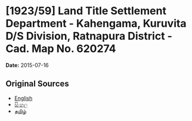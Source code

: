 # [1923/59] Land Title Settlement Department - Kahengama, Kuruvita D/S Division, Ratnapura District - Cad. Map No. 620274

**Date:** 2015-07-16

## Original Sources

- [English](https://documents.gov.lk/view/extra-gazettes/2015/7/1923-59_E.pdf)
- [සිංහල](https://documents.gov.lk/view/extra-gazettes/2015/7/1923-59_S.pdf)
- [தமிழ்](https://documents.gov.lk/view/extra-gazettes/2015/7/1923-59_T.pdf)

